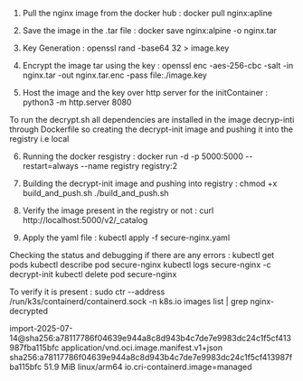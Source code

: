 1. Pull the nginx image from the docker hub :
docker pull nginx:apline

2. Save the image in the .tar file :
docker save nginx:alpine -o nginx.tar

3. Key Generation :
openssl rand -base64 32 > image.key

4. Encrypt the image tar using the key : 
openssl enc -aes-256-cbc -salt -in nginx.tar -out nginx.tar.enc -pass file:./image.key

5. Host the image and the key over http server  for the initContainer :
python3 -m http.server 8080

To run the decrypt.sh all dependencies are installed in the image decryp-inti through Dockerfile 
so creating the decrypt-init image and pushing it into the registry i.e local

6. Running the docker resgistry :
docker run -d -p 5000:5000 --restart=always --name registry registry:2

7. Building the decrypt-init image and pushing into registry :
chmod +x build_and_push.sh
./build_and_push.sh

8. Verify the image present in the registry or not :
curl http://localhost:5000/v2/_catalog

9. Apply the yaml file :
kubectl apply -f secure-nginx.yaml




Checking the status and debugging if there are any errors :
kubectl get pods
kubectl describe pod secure-nginx
kubectl logs secure-nginx -c decrypt-init
kubectl delete pod secure-nginx

To verify it is present :
sudo ctr --address /run/k3s/containerd/containerd.sock -n k8s.io images list | grep nginx-decrypted






import-2025-07-14@sha256:a78117786f04639e944a8c8d943b4c7de7e9983dc24c1f5cf413987fba115bfc                          application/vnd.oci.image.manifest.v1+json                sha256:a78117786f04639e944a8c8d943b4c7de7e9983dc24c1f5cf413987fba115bfc 51.9 MiB  linux/arm64                                                    io.cri-containerd.image=managed 
